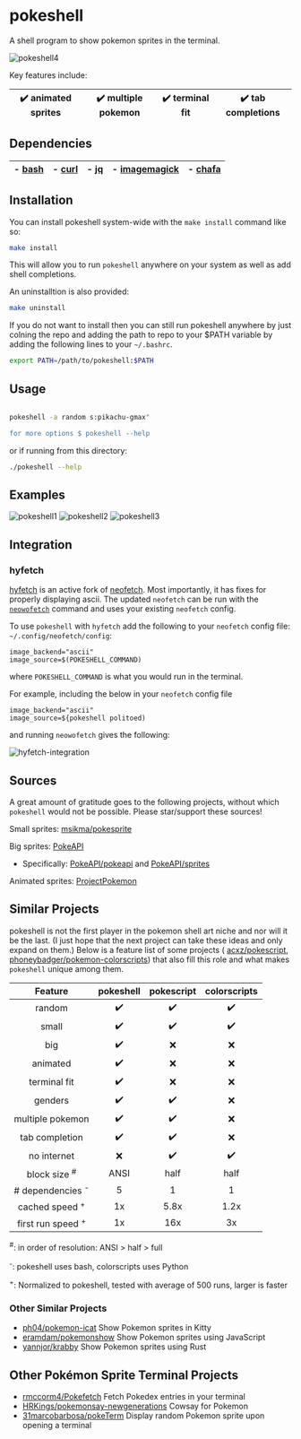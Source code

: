 # pokeshell
A shell program to show pokemon sprites in the terminal.

![pokeshell4](https://user-images.githubusercontent.com/17132214/157562228-6ee73b46-9287-45de-823b-e7c43001b00e.gif)

Key features include:

| ✔️ animated sprites | ✔️ multiple pokemon | ✔️ terminal fit | ✔️ tab completions |
|:-:|:-:|:-:|:-:|

## Dependencies

| - [bash](https://www.gnu.org/software/bash/) | - [curl](https://curl.se/) | - [jq](https://stedolan.github.io/jq/) | - [imagemagick](https://imagemagick.org/) | - [chafa](https://github.com/hpjansson/chafa/) |
|:-:|:-:|:-:|:-:|:-:|

## Installation

You can install pokeshell system-wide with the `make install` command like so:
```bash
make install
```

This will allow you to run `pokeshell` anywhere on your system as well as add
shell completions.

An uninstalltion is also provided:
```bash
make uninstall
```

If you do not want to install then you can still run pokeshell anywhere
by just colning the repo and adding the path to repo to your $PATH variable by adding the following lines to your `~/.bashrc`.

```bash
export PATH=/path/to/pokeshell:$PATH
```

## Usage

```bash

pokeshell -a random s:pikachu-gmax"

for more options $ pokeshell --help
```

or if running from this directory:
```bash
./pokeshell --help
```

## Examples
![pokeshell1](https://user-images.githubusercontent.com/17132214/157558398-580213fa-3f46-4332-a24e-71bab1c4d033.png)
![pokeshell2](https://user-images.githubusercontent.com/17132214/157558403-8b83eb3d-4e54-44af-b05e-e3cb9a0d1ab3.png)
![pokeshell3](https://user-images.githubusercontent.com/17132214/157558404-ca22357f-7d21-41b4-9cad-282c863205f5.png)

## Integration

### hyfetch
[hyfetch](https://github.com/hykilpikonna/hyfetch) is an active fork of
[neofetch](https://github.com/dylanaraps/neofetch). Most importantly, it
has fixes for properly displaying ascii. The updated `neofetch` can be run
with the [`neowofetch`](https://github.com/hykilpikonna/hyfetch#running-updated-original-neofetch)
command and uses your existing `neofetch` config.

To use `pokeshell` with `hyfetch` add the following to your `neofetch`
config file: `~/.config/neofetch/config`:
```
image_backend="ascii"
image_source=$(POKESHELL_COMMAND)
```
where `POKESHELL_COMMAND` is what you would run in the terminal.

For example, including the below in your `neofetch` config file
```
image_backend="ascii"
image_source=${pokeshell politoed)
```
and running `neowofetch` gives the following:

![hyfetch-integration](https://user-images.githubusercontent.com/17132214/188514218-60248920-8361-4bc6-93cd-75accfafa04f.png)

## Sources
A great amount of gratitude goes to the following projects, without which
`pokeshell` would not be possible. Please star/support these sources!

Small sprites: [msikma/pokesprite](https://github.com/msikma/pokesprite)

Big sprites: [PokeAPI](https://pokeapi.co/)
- Specifically: [PokeAPI/pokeapi](https://github.com/PokeAPI/pokeapi) and [PokeAPI/sprites](https://github.com/PokeAPI/sprites)

Animated sprites: [ProjectPokemon](https://projectpokemon.org/home/docs/spriteindex_148)

## Similar Projects
pokeshell is not the first player in the pokemon shell art niche and nor will it
be the last. (I just hope that the next project can take these ideas and only
expand on them.) Below is a feature list of some projects (
[acxz/pokescript](https://github.com/acxz/pokescript),
[phoneybadger/pokemon-colorscripts](https://gitlab.com/phoneybadger/pokemon-colorscripts))
that also fill this role and what makes `pokeshell` unique among them.

| **Feature**      | **pokeshell** | **pokescript** | **colorscripts** |
|:----------------:|:-------------:|:--------------:|:----------------:|
| random           | ✔️             | ✔️              | ✔️                |
| small            | ✔️             | ✔️              | ✔️                |
| big              | ✔️             | ❌             | ❌               |
| animated         | ✔️             | ❌             | ❌               |
| terminal fit     | ✔️             | ❌             | ❌               |
| genders          | ✔️             | ✔️              | ❌               |
| multiple pokemon | ✔️             | ✔️              | ❌               |
| tab completion   | ✔️             | ✔️              | ❌               |
| no internet      | ❌            | ✔️              | ✔️                |
| block size <sup>#</sup>      | ANSI | half        | half             |
| # dependencies <sup>-</sup>  | 5  | 1             | 1                |
| cached speed <sup>+</sup>    | 1x | 5.8x          | 1.2x             |
| first run speed <sup>+</sup> | 1x | 16x           | 3x               |

<sup>#</sup>: in order of resolution: ANSI > half > full

<sup>-</sup>: pokeshell uses bash, colorscripts uses Python

<sup>+</sup>: Normalized to pokeshell, tested with average of 500 runs, larger
is faster

### Other Similar Projects
- [ph04/pokemon-icat](https://github.com/ph04/pokemon-icat)
    Show Pokemon sprites in Kitty
- [eramdam/pokemonshow](https://github.com/eramdam/pokemonshow)
    Show Pokemon sprites using JavaScript
- [yannjor/krabby](https://github.com/yannjor/krabby)
    Show Pokemon sprites using Rust

## Other Pokémon Sprite Terminal Projects
- [rmccorm4/Pokefetch](https://github.com/rmccorm4/pokefetch)
    Fetch Pokedex entries in your terminal
- [HRKings/pokemonsay-newgenerations](https://github.com/HRKings/pokemonsay-newgenerations)
    Cowsay for Pokemon
- [31marcobarbosa/pokeTerm](https://github.com/31marcobarbosa/pokeTerm)
    Display random Pokemon sprite upon opening a terminal
